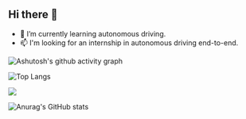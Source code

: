 ## Hi there 👋


- 🌱 I’m currently learning  autonomous driving.
- 📫 I'm looking for an internship in autonomous driving end-to-end.



<!-- 活动统计图 -->
![Ashutosh's github activity graph](https://github-readme-activity-graph.vercel.app/graph?username=Haroldlhl)

<!-- 语言统计 -->
![Top Langs](https://github-readme-stats.vercel.app/api/top-langs/?username=Haroldlhl)

<!-- leetcode统计 -->
![](https://stats.justsong.cn/api/leetcode?username=Harold&cn=true)


<!-- 奖杯
![trophy](https://github-profile-trophy.vercel.app/?username=Haroldlhl) -->

<!-- blog set https://github.com/gautamkrishnar/blog-post-workflow -->

<!-- github统计卡片 -->
![Anurag's GitHub stats](https://github-readme-stats.vercel.app/api?username=Haroldlhl)
